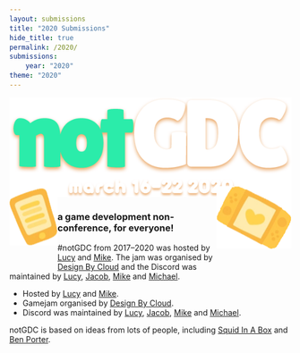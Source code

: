 ```yaml
---
layout: submissions
title: "2020 Submissions"
hide_title: true
permalink: /2020/
submissions:
    year: "2020"
theme: "2020"
---
```


<div class="ngdc-container text-center margin-auto-y">
<img src="/assets/img/2020/notgdcheadersubtitle.webp">
</div>

<div class="ngdc-container rounded-container-2020 text-center margin-auto-y">
<img class="img-fluid" style="float: left; transform: translate(0, -40%)" src="/assets/img/2020/tablet.webp"/>
<img class="img-fluid" style="float: right; transform: translate(0, -40%)" src="/assets/img/2020/console.webp"/>
<h3>a game development non-conference, for everyone!</h3>
</div>

#notGDC from 2017&ndash;2020 was hosted by [Lucy](https://twitter.com/lucyamorris) and [Mike](https://twitter.com/mtrc). The jam was organised by [Design By Cloud](https://twitter.com/DesignByCloud) and the Discord was maintained by [Lucy](https://twitter.com/lucyamorris), <a href="https://twitter.com/itscurlyx">Jacob</a>, <a href="https://twitter.com/vitekim">Mike</a> and <a href="https://twitter.com/DesignByCloud">Michael</a>.

* Hosted by [Lucy](https://twitter.com/lucyamorris) and [Mike](https://twitter.com/mtrc).
* Gamejam organised by [Design By Cloud](https://twitter.com/DesignByCloud).
* Discord was maintained by [Lucy](https://twitter.com/lucyamorris), [Jacob](https://twitter.com/itscurlyx), [Mike](https://twitter.com/vitekim) and [Michael](https://twitter.com/DesignByCloud).

notGDC is based on ideas from lots of people, including [Squid In A Box](https://twitter.com/squidinabox/status/176983168027598848) and [Ben Porter](https://eigenbom.github.io/notgdc2017/).
